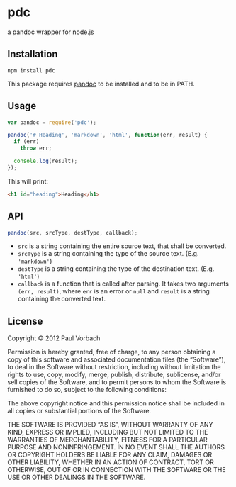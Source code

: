 # pdc

a pandoc wrapper for node.js

## Installation

```
npm install pdc
```

This package requires [pandoc](http://johnmacfarlane.net/pandoc/) to be
installed and to be in PATH.

## Usage

```js
var pandoc = require('pdc');

pandoc('# Heading', 'markdown', 'html', function(err, result) {
  if (err)
    throw err;

  console.log(result);
});
```

This will print:

```html
<h1 id="heading">Heading</h1>
```

## API

```js
pandoc(src, srcType, destType, callback);
```

*   `src` is a string containing the entire source text, that shall be
    converted.
*   `srcType` is a string containing the type of the source text. (E.g.
    `'markdown'`)
*   `destType` is a string containing the type of the destination text. (E.g.
    `'html'`)
*   `callback` is a function that is called after parsing. It takes two
    arguments `(err, result)`, where `err` is an error or `null` and `result` is
    a string containing the converted text.

## License

Copyright © 2012 Paul Vorbach

Permission is hereby granted, free of charge, to any person obtaining a copy of
this software and associated documentation files (the “Software”), to deal in
the Software without restriction, including without limitation the rights to
use, copy, modify, merge, publish, distribute, sublicense, and/or sell copies of
the Software, and to permit persons to whom the Software is furnished to do so,
subject to the following conditions:

The above copyright notice and this permission notice shall be included in all
copies or substantial portions of the Software.

THE SOFTWARE IS PROVIDED “AS IS”, WITHOUT WARRANTY OF ANY KIND, EXPRESS OR
IMPLIED, INCLUDING BUT NOT LIMITED TO THE WARRANTIES OF MERCHANTABILITY, FITNESS
FOR A PARTICULAR PURPOSE AND NONINFRINGEMENT. IN NO EVENT SHALL THE AUTHORS OR
COPYRIGHT HOLDERS BE LIABLE FOR ANY CLAIM, DAMAGES OR OTHER LIABILITY, WHETHER
IN AN ACTION OF CONTRACT, TORT OR OTHERWISE, OUT OF OR IN CONNECTION WITH THE
SOFTWARE OR THE USE OR OTHER DEALINGS IN THE SOFTWARE.
